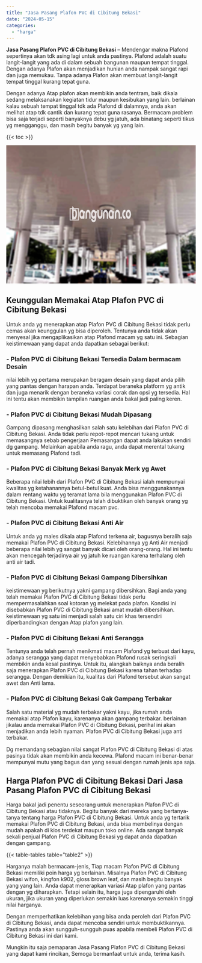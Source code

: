 ```yaml
---
title: "Jasa Pasang Plafon PVC di Cibitung Bekasi"
date: "2024-05-15"
categories: 
  - "harga"
---
```


**Jasa Pasang Plafon PVC di Cibitung Bekasi** – Mendengar makna Plafond sepertinya akan tdk asing lagi untuk anda pastinya. Plafond adalah suatu langit-langit yang ada di dalam sebuah bangunan maupun tempat tinggal. Dengan adanya Plafon akan menjadikan hunian anda nampak sangat rapi dan juga memukau. Tanpa adanya Plafon akan membuat langit-langit tempat tinggal kurang tepat guna.

Dengan adanya Atap plafon akan membikin anda tentram, baik dikala sedang melaksanakan kegiatan tidur maupun kesibukan yang lain. berlainan kalau sebuah tempat tinggal tdk ada Plafond di dalamnya, anda akan melihat atap tdk cantik dan kurang tepat guna rasanya. Bermacam problem bisa saja terjadi seperti banyaknya debu yg jatuh, ada binatang seperti tikus yg mengganggu, dan masih begitu banyak yg yang lain.

{{< toc >}}

![Jasa Pasang Plafon PVC di Cibitung Bekasi](/images/flafond-pvc-murah27.png)

## Keunggulan Memakai Atap Plafon PVC di Cibitung Bekasi

Untuk anda yg menerapkan atap Plafon PVC di Cibitung Bekasi tidak perlu cemas akan keunggulan yg bisa diperoleh. Tentunya anda tidak akan menyesal jika mengaplikasikan atap Plafond macam yg satu ini. Sebagian keistimewaan yang dapat anda dapatkan sebagai berikut:

### \- Plafon PVC di Cibitung Bekasi Tersedia Dalam bermacam Desain

nilai lebih yg pertama merupakan beragam desain yang dapat anda pilih yang pantas dengan harapan anda. Terdapat beraneka platform yg antik dan juga menarik dengan beraneka variasi corak dan opsi yg tersedia. Hal ini tentu akan membikin tampilan ruangan anda bakal jadi paling keren.

### \- Plafon PVC di Cibitung Bekasi Mudah Dipasang

Gampang dipasang menghasilkan salah satu kelebihan dari Plafon PVC di Cibitung Bekasi. Anda tidak perlu repot-repot mencari tukang untuk memasangnya sebab pengerjaan Pemasangan dapat anda lakukan sendiri dg gampang. Melainkan apabila anda ragu, anda dapat merental tukang untuk memasang Plafond tadi.

### \- Plafon PVC di Cibitung Bekasi Banyak Merk yg Awet

Beberapa nilai lebih dari Plafon PVC di Cibitung Bekasi ialah mempunyai kwalitas yg ketahanannya betul-betul kuat. Anda bisa menggunakannya dalam rentang waktu yg teramat lama bila menggunakan Plafon PVC di Cibitung Bekasi. Untuk kualitasnya telah dibuktikan oleh banyak orang yg telah mencoba memakai Plafond macam pvc.

### \- Plafon PVC di Cibitung Bekasi Anti Air

Untuk anda yg males dikala atap Plafond terkena air, bagusnya beralih saja memakai Plafon PVC di Cibitung Bekasi. Kelebihannya yg Anti Air menjadi beberapa nilai lebih yg sangat banyak dicari oleh orang-orang. Hal ini tentu akan mencegah terjadinya air yg jatuh ke ruangan karena terhalang oleh anti air tadi.

### \- Plafon PVC di Cibitung Bekasi Gampang Dibersihkan

keistimewaan yg berikutnya yakni gampang dibersihkan. Bagi anda yang telah memakai Plafon PVC di Cibitung Bekasi tidak perlu mempermasalahkan soal kotoran yg melekat pada plafon. Kondisi ini disebabkan Plafon PVC di Cibitung Bekasi amat mudah dibersihkan. keistimewaan yg satu ini menjadi salah satu ciri khas tersendiri diperbandingkan dengan Atap plafon yang lain.

### \- Plafon PVC di Cibitung Bekasi Anti Serangga

Tentunya anda telah pernah menikmati macam Plafond yg terbuat dari kayu, adanya serangga yang dapat menyebabkan Plafond rusak seringkali membikin anda kesal pastinya. Untuk itu, alangkah baiknya anda beralih saja menerapkan Plafon PVC di Cibitung Bekasi karena tahan terhadap serangga. Dengan demikian itu, kualitas dari Plafond tersebut akan sangat awet dan Anti lama.

### \- Plafon PVC di Cibitung Bekasi Gak Gampang Terbakar

Salah satu material yg mudah terbakar yakni kayu, jika rumah anda memakai atap Plafon kayu, karenanya akan gampang terbakar. berlainan jikalau anda memakai Plafon PVC di Cibitung Bekasi, perihal ini akan menjadikan anda lebih nyaman. Plafon PVC di Cibitung Bekasi juga anti terbakar.

Dg memandang sebagian nilai sangat Plafon PVC di Cibitung Bekasi di atas pasinya tidak akan membikin anda kecewa. Plafond macam ini benar-benar mempunyai mutu yang bagus dan yang sesuai dengan rumah jenis apa saja.

## Harga Plafon PVC di Cibitung Bekasi Dari Jasa Pasang Plafon PVC di Cibitung Bekasi

Harga bakal jadi penentu seseorang untuk menerapkan Plafon PVC di Cibitung Bekasi atau tidaknya. Begitu banyak dari mereka yang bertanya-tanya tentang harga Plafon PVC di Cibitung Bekasi. Untuk anda yg tertarik memakai Plafon PVC di Cibitung Bekasi, anda bisa membelinya dengan mudah apakah di kios terdekat maupun toko online. Ada sangat banyak sekali penjual Plafon PVC di Cibitung Bekasi yg dapat anda dapatkan dengan gampang.

{{< table-tables table="table2" >}}

Harganya malah bermacam-jenis, Tiap macam Plafon PVC di Cibitung Bekasi memiliki poin harga yg berlainan. Misalnya Plafon PVC di Cibitung Bekasi wifon, kingfon k902, gloss brown leaf, dan masih begitu banyak yang yang lain. Anda dapat menerapkan variasi Atap plafon yang pantas dengan yg diharapkan. Tetapi selain itu, harga juga dipengaruhi oleh ukuran, jika ukuran yang diperlukan semakin luas karenanya semakin tinggi nilai harganya.

Dengan memperhatikan kelebihan yang bisa anda peroleh dari Plafon PVC di Cibitung Bekasi, anda dapat mencoba sendiri untuk membuktikannya. Pastinya anda akan sungguh-sungguh puas apabila membeli Plafon PVC di Cibitung Bekasi ini dari kami.

Mungkin itu saja pemaparan Jasa Pasang Plafon PVC di Cibitung Bekasi yang dapat kami rincikan, Semoga bermanfaat untuk anda, terima kasih.
